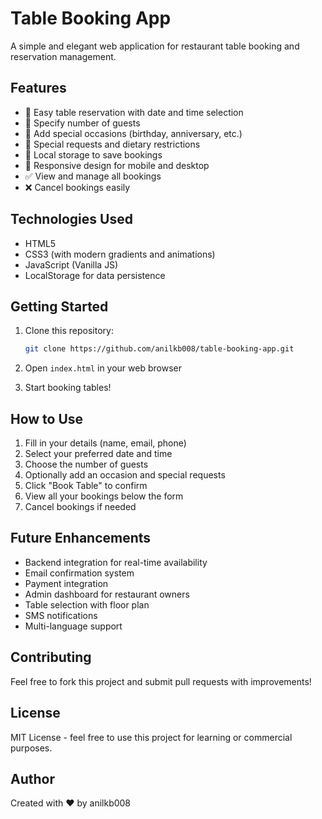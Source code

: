 # Table Booking App

A simple and elegant web application for restaurant table booking and reservation management.

## Features

- 📅 Easy table reservation with date and time selection
- 👥 Specify number of guests
- 🎉 Add special occasions (birthday, anniversary, etc.)
- 📝 Special requests and dietary restrictions
- 💾 Local storage to save bookings
- 📱 Responsive design for mobile and desktop
- ✅ View and manage all bookings
- ❌ Cancel bookings easily

## Technologies Used

- HTML5
- CSS3 (with modern gradients and animations)
- JavaScript (Vanilla JS)
- LocalStorage for data persistence

## Getting Started

1. Clone this repository:
   ```bash
   git clone https://github.com/anilkb008/table-booking-app.git
   ```

2. Open `index.html` in your web browser

3. Start booking tables!

## How to Use

1. Fill in your details (name, email, phone)
2. Select your preferred date and time
3. Choose the number of guests
4. Optionally add an occasion and special requests
5. Click "Book Table" to confirm
6. View all your bookings below the form
7. Cancel bookings if needed

## Future Enhancements

- Backend integration for real-time availability
- Email confirmation system
- Payment integration
- Admin dashboard for restaurant owners
- Table selection with floor plan
- SMS notifications
- Multi-language support

## Contributing

Feel free to fork this project and submit pull requests with improvements!

## License

MIT License - feel free to use this project for learning or commercial purposes.

## Author

Created with ❤️ by anilkb008
